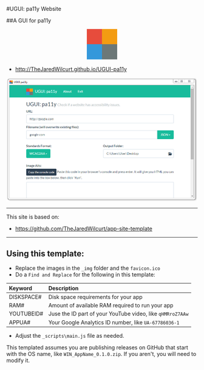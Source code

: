 #UGUI: pa11y Website

##A GUI for pa11y

<p align="center"><img src="_img/logo.png" alt="UGUI: pa11y logo"></p>

* http://TheJaredWilcurt.github.io/UGUI-pa11y

<p align="center"><img src="_img/screenshot.png" alt="UGUI: pa11y screenshot"></p>

* * *

This site is based on:

* https://github.com/TheJaredWilcurt/app-site-template

* * *

## Using this template:

* Replace the images in the `_img` folder and the `favicon.ico`
* Do a `Find and Replace` for the following in this template:

Keyword         | Description
:--             | :--
DISKSPACE#      | Disk space requirements for your app
RAM#            | Amount of available RAM required to run your app
YOUTUBEID#      | Juse the ID part of your YouTube video, like `qHMRroZ7AAw`
APPUA#          | Your Google Analytics ID number, like `UA-67786036-1`

* Adjust the `_scripts\main.js` file as needed.

This templated assumes you are publishing releases on GitHub that start with the OS name, like `WIN_AppName_0.1.0.zip`. If you aren't, you will need to modify it.
